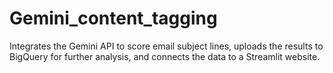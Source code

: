 # Gemini_content_tagging
Integrates the Gemini API to score email subject lines, uploads the results to BigQuery for further analysis, and connects the data to a Streamlit website.

